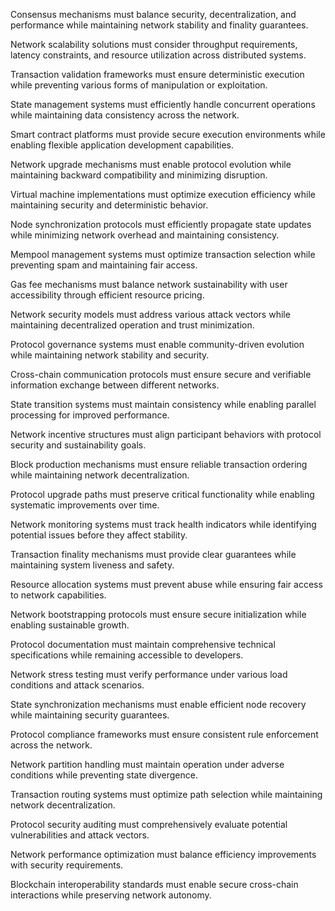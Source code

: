 Consensus mechanisms must balance security, decentralization, and performance while maintaining network stability and finality guarantees.

Network scalability solutions must consider throughput requirements, latency constraints, and resource utilization across distributed systems.

Transaction validation frameworks must ensure deterministic execution while preventing various forms of manipulation or exploitation.

State management systems must efficiently handle concurrent operations while maintaining data consistency across the network.

Smart contract platforms must provide secure execution environments while enabling flexible application development capabilities.

Network upgrade mechanisms must enable protocol evolution while maintaining backward compatibility and minimizing disruption.

Virtual machine implementations must optimize execution efficiency while maintaining security and deterministic behavior.

Node synchronization protocols must efficiently propagate state updates while minimizing network overhead and maintaining consistency.

Mempool management systems must optimize transaction selection while preventing spam and maintaining fair access.

Gas fee mechanisms must balance network sustainability with user accessibility through efficient resource pricing.

Network security models must address various attack vectors while maintaining decentralized operation and trust minimization.

Protocol governance systems must enable community-driven evolution while maintaining network stability and security.

Cross-chain communication protocols must ensure secure and verifiable information exchange between different networks.

State transition systems must maintain consistency while enabling parallel processing for improved performance.

Network incentive structures must align participant behaviors with protocol security and sustainability goals.

Block production mechanisms must ensure reliable transaction ordering while maintaining network decentralization.

Protocol upgrade paths must preserve critical functionality while enabling systematic improvements over time.

Network monitoring systems must track health indicators while identifying potential issues before they affect stability.

Transaction finality mechanisms must provide clear guarantees while maintaining system liveness and safety.

Resource allocation systems must prevent abuse while ensuring fair access to network capabilities.

Network bootstrapping protocols must ensure secure initialization while enabling sustainable growth.

Protocol documentation must maintain comprehensive technical specifications while remaining accessible to developers.

Network stress testing must verify performance under various load conditions and attack scenarios.

State synchronization mechanisms must enable efficient node recovery while maintaining security guarantees.

Protocol compliance frameworks must ensure consistent rule enforcement across the network.

Network partition handling must maintain operation under adverse conditions while preventing state divergence.

Transaction routing systems must optimize path selection while maintaining network decentralization.

Protocol security auditing must comprehensively evaluate potential vulnerabilities and attack vectors.

Network performance optimization must balance efficiency improvements with security requirements.

Blockchain interoperability standards must enable secure cross-chain interactions while preserving network autonomy. 